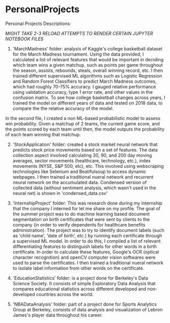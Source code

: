 # PersonalProjects

Personal Projects Descriptions:

*MIGHT TAKE 2-3 RELOAD ATTEMPTS TO RENDER CERTAIN JUPYTER NOTEBOOK FILES*

1) 'MarchMadness' folder: analysis of Kaggle's college basketball dataset for the March Madness tournament. Using the data provided, I calculated a list of relevant features that would be important in deciding which team wins a given matchup, such as points per game throughout the season, assists, rebounds, steals, overall winning record, etc. I then trained different supervised ML algorithms such as Logistic Regression and Random Forest Classifiers to predict March Madness outcomes, which had roughly 70-75% accuracy. I gauged relative performance using validation accuracy, type 1 error rate, and other values in the confusion matrix. To see how college basketball changes across years, I trained the model on different years of data and tested on 2018 data, to compare the the relative accuracy of the model.

  In the second file, I created a non ML-based probabilistic model to assess win probability. Given a matchup of 2 teams, the current game   score, and the points scored by each team until then, the model outputs the probability of each team winning that matchup.

2) 'StockApplication' folder: created a stock market neural network that predicts stock price movements based on a set of features. The data collection aspect involved calculating 30, 90, and 200 day moving averages, sector movements (healthcare, technology, etc.), index movements (NYSE, S&P 500, etc), etc. This involved using webscraping technologies like Selenium and Beatifulsoup to access dynamic webpages. I then trained a traditional nueral network and recurrent neural network on the accumulated data. Condensed version of collected data (without sentiment analysis, which wasn't used in the neural net) is shown in 'condensed_data.csv'

3) 'InternshipProject' folder: This was research done during my internship that the company I interned for let me share on my profile. The goal of the summer project was to do machine learning based document segmentation on birth certificates that were sent by clients to the company (in order to verify dependents for healthcare benefits administration). The project was to try to identify document labels (such as 'child name', 'date of birth', etc.) by running each certificate through a supervised ML model. In order to do this, I compiled a list of relevant differentiating features to distinguish labels for other words in a birth certificate. In order to calculate these features, Google's OCR (optical character recognition) and openCV computer vision softwares were used to parse the certificates. I then trained a traditional nueral network to isolate label information from other words on the certificate.

4) 'EducationStatistics' folder:  is a project done for Berkeley's Data Science Society. It consists of simple Exploratory Data Analysis that compares educational statistics across different developed and non-developed countries across the world.

5) 'NBADataAnalysis' folder: part of a project done for Sports Analytics Group at Berkeley, consists of data analysis and visualization of Lebron James's player data throughout his career.
